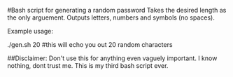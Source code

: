 #Bash script for generating a random password
Takes the desired length as the only arguement. Outputs letters, numbers and symbols (no spaces).

Example usage:

./gen.sh 20 #this will echo you out 20 random characters



##Disclaimer:
Don't use this for anything even vaguely important. I know nothing, dont trust me. This is my third bash script ever.
